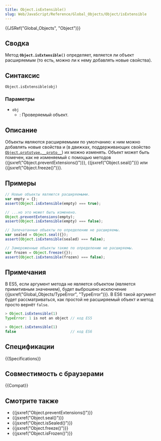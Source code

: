 ```yaml
---
title: Object.isExtensible()
slug: Web/JavaScript/Reference/Global_Objects/Object/isExtensible
---
```


{{JSRef("Global_Objects", "Object")}}

## Сводка

Метод **`Object.isExtensible()`** определяет, является ли объект расширяемым (то есть, можно ли к нему добавлять новые свойства).

## Синтаксис

```
Object.isExtensible(obj)
```

### Параметры

- `obj`
  - : Проверяемый объект.

## Описание

Объекты являются расширяемыми по умолчанию: к ним можно добавлять новые свойства и (в движках, поддерживающих свойство [`Object.prototype.__proto__`](/ru/docs/Web/JavaScript/Reference/Global_Objects/Object/proto)) их можно изменять. Объект может быть помечен, как не изменяемый с помощью методов {{jsxref("Object.preventExtensions()")}}, {{jsxref("Object.seal()")}} или {{jsxref("Object.freeze()")}}.

## Примеры

```js
// Новые объекты являются расширяемыми.
var empty = {};
assert(Object.isExtensible(empty) === true);

// ...но это может быть изменено.
Object.preventExtensions(empty);
assert(Object.isExtensible(empty) === false);

// Запечатанные объекты по определению не расширяемы.
var sealed = Object.seal({});
assert(Object.isExtensible(sealed) === false);

// Замороженные объекты также по определению не расширяемы.
var frozen = Object.freeze({});
assert(Object.isExtensible(frozen) === false);
```

## Примечания

В ES5, если аргумент метода не является объектом (является примитивным значением), будет выброшено исключение {{jsxref("Global_Objects/TypeError", "TypeError")}}. В ES6 такой аргумент будет рассматриваться, как простой не расширяемый объект и метод просто вернёт `false`.

```js
> Object.isExtensible(1)
TypeError: 1 is not an object // код ES5

> Object.isExtensible(1)
false                         // код ES6
```

## Спецификации

{{Specifications}}

## Совместимость с браузерами

{{Compat}}

## Смотрите также

- {{jsxref("Object.preventExtensions()")}}
- {{jsxref("Object.seal()")}}
- {{jsxref("Object.isSealed()")}}
- {{jsxref("Object.freeze()")}}
- {{jsxref("Object.isFrozen()")}}
